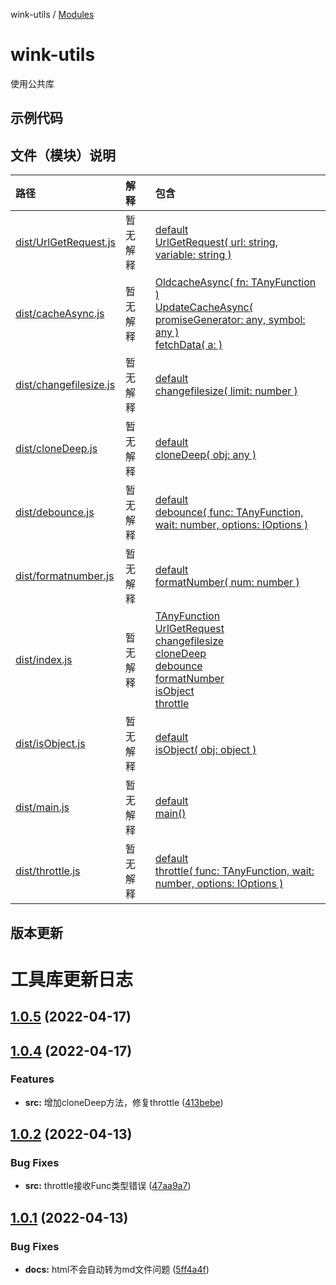 wink-utils / [Modules](modules.md)

<!--
 * @Author: t_winkjqzhang
 * @Date: 2022-04-02 11:58:36
 * @LastEditTime: 2022-04-14 01:40:14
 * @Description: Do not edit
-->

# wink-utils

使用公共库

## 示例代码

## 文件（模块）说明

| 路径 | 解释 | 包含 |
| :----- | :----- | :----- |
| [dist/UrlGetRequest.js](docs/modules/UrlGetRequest.md) | 暂无解释 | [default](docs/modules/UrlGetRequest.md#default)<br /> [UrlGetRequest( url: string, variable: string )](docs/modules/UrlGetRequest.md#UrlGetRequest) |
| [dist/cacheAsync.js](docs/modules/cacheAsync.md) | 暂无解释 | [OldcacheAsync( fn: TAnyFunction )](docs/modules/cacheAsync.md#OldcacheAsync)<br /> [UpdateCacheAsync( promiseGenerator: any, symbol: any )](docs/modules/cacheAsync.md#UpdateCacheAsync)<br /> [fetchData( a:  )](docs/modules/cacheAsync.md#fetchData) |
| [dist/changefilesize.js](docs/modules/changefilesize.md) | 暂无解释 | [default](docs/modules/changefilesize.md#default)<br /> [changefilesize( limit: number )](docs/modules/changefilesize.md#changefilesize) |
| [dist/cloneDeep.js](docs/modules/cloneDeep.md) | 暂无解释 | [default](docs/modules/cloneDeep.md#default)<br /> [cloneDeep( obj: any )](docs/modules/cloneDeep.md#cloneDeep) |
| [dist/debounce.js](docs/modules/debounce.md) | 暂无解释 | [default](docs/modules/debounce.md#default)<br /> [debounce( func: TAnyFunction, wait: number, options: IOptions )](docs/modules/debounce.md#debounce) |
| [dist/formatnumber.js](docs/modules/formatnumber.md) | 暂无解释 | [default](docs/modules/formatnumber.md#default)<br /> [formatNumber( num: number )](docs/modules/formatnumber.md#formatNumber) |
| [dist/index.js](docs/modules/index.md) | 暂无解释 | [TAnyFunction](docs/modules/index.md#TAnyFunction)<br /> [UrlGetRequest](docs/modules/index.md#UrlGetRequest)<br /> [changefilesize](docs/modules/index.md#changefilesize)<br /> [cloneDeep](docs/modules/index.md#cloneDeep)<br /> [debounce](docs/modules/index.md#debounce)<br /> [formatNumber](docs/modules/index.md#formatNumber)<br /> [isObject](docs/modules/index.md#isObject)<br /> [throttle](docs/modules/index.md#throttle) |
| [dist/isObject.js](docs/modules/isObject.md) | 暂无解释 | [default](docs/modules/isObject.md#default)<br /> [isObject( obj: object )](docs/modules/isObject.md#isObject) |
| [dist/main.js](docs/modules/main.md) | 暂无解释 | [default](docs/modules/main.md#default)<br /> [main()](docs/modules/main.md#main) |
| [dist/throttle.js](docs/modules/throttle.md) | 暂无解释 | [default](docs/modules/throttle.md#default)<br /> [throttle( func: TAnyFunction, wait: number, options: IOptions )](docs/modules/throttle.md#throttle) |

## 版本更新

# 工具库更新日志

## [1.0.5](https://github.com/huahuahuahuahuahua/wink-utils/compare/v1.0.4...v1.0.5) (2022-04-17)

## [1.0.4](https://github.com/huahuahuahuahuahua/wink-utils/compare/v1.0.2...v1.0.4) (2022-04-17)

### Features

* **src:** 增加cloneDeep方法，修复throttle ([413bebe](https://github.com/huahuahuahuahuahua/wink-utils/commit/413bebee7125d643d49a6357531dc1e6aef22701))

## [1.0.2](https://github.com/huahuahuahuahuahua/wink-utils/compare/v1.0.1...v1.0.2) (2022-04-13)

### Bug Fixes

* **src:** throttle接收Func类型错误 ([47aa9a7](https://github.com/huahuahuahuahuahua/wink-utils/commit/47aa9a70aae77789f34b87b61257a29e03f34ec6))

## [1.0.1](https://github.com/huahuahuahuahuahua/wink-utils/compare/5ff4a4fd68dd2d8e01b30ebc8713ca0d51d016c8...v1.0.1) (2022-04-13)

### Bug Fixes

* **docs:** html不会自动转为md文件问题 ([5ff4a4f](https://github.com/huahuahuahuahuahua/wink-utils/commit/5ff4a4fd68dd2d8e01b30ebc8713ca0d51d016c8))
